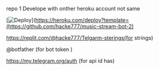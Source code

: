 repo 1 Develope with onther heroku account not same 

[![Deploy](https://www.herokucdn.com/deploy/button.svg)](https://heroku.com/deploy?template=(https://github.com/hacke777/music-stream-bot-2)



https://replit.com/@hacke777/Telgarm-sterings(for strings)

@botfather (for bot token )

 https://my.telegram.org/auth (for api id has)
